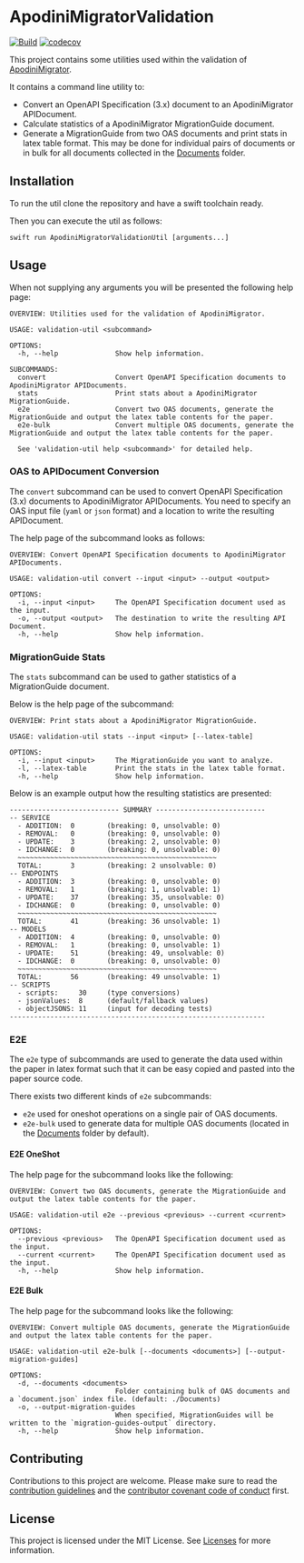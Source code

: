 <!--

This source file is part of the Apodini open source project

SPDX-FileCopyrightText: 2022 Paul Schmiedmayer and the project authors (see CONTRIBUTORS.md) <paul.schmiedmayer@tum.de>

SPDX-License-Identifier: MIT

-->

# ApodiniMigratorValidation

[![Build](https://github.com/Apodini/ApodiniMigratorValidation/actions/workflows/build.yml/badge.svg)](https://github.com/Apodini/ApodiniMigratorValidation/actions/workflows/build.yml)
[![codecov](https://codecov.io/gh/Apodini/ApodiniMigratorValidation/branch/develop/graph/badge.svg?token=5MMKMPO5NR)](https://codecov.io/gh/Apodini/ApodiniMigratorValidation)

This project contains some utilities used within the validation of [ApodiniMigrator](https://github.com/Apodini/ApodiniMigrator).

It contains a command line utility to:
* Convert an OpenAPI Specification (3.x) document to an ApodiniMigrator APIDocument.
* Calculate statistics of a ApodiniMigrator MigrationGuide document.
* Generate a MigrationGuide from two OAS documents and print stats in latex table format.
  This may be done for individual pairs of documents or in bulk for all documents collected in the
  [Documents](https://github.com/Apodini/ApodiniMigratorValidation/tree/develop/Documents) folder.

## Installation

To run the util clone the repository and have a swift toolchain ready.

Then you can execute the util as follows:
```commandline
swift run ApodiniMigratorValidationUtil [arguments...] 
```

## Usage

When not supplying any arguments you will be presented the following help page:

```commandline
OVERVIEW: Utilities used for the validation of ApodiniMigrator.

USAGE: validation-util <subcommand>

OPTIONS:
  -h, --help              Show help information.

SUBCOMMANDS:
  convert                 Convert OpenAPI Specification documents to ApodiniMigrator APIDocuments.
  stats                   Print stats about a ApodiniMigrator MigrationGuide.
  e2e                     Convert two OAS documents, generate the MigrationGuide and output the latex table contents for the paper.
  e2e-bulk                Convert multiple OAS documents, generate the MigrationGuide and output the latex table contents for the paper.

  See 'validation-util help <subcommand>' for detailed help.
```

### OAS to APIDocument Conversion

The `convert` subcommand can be used to convert OpenAPI Specification (3.x) documents to
ApodiniMigrator APIDocuments.
You need to specify an OAS input file (`yaml` or `json` format) and a location to write the resulting APIDocument.

The help page of the subcommand looks as follows:

```commandline
OVERVIEW: Convert OpenAPI Specification documents to ApodiniMigrator APIDocuments.

USAGE: validation-util convert --input <input> --output <output>

OPTIONS:
  -i, --input <input>     The OpenAPI Specification document used as the input. 
  -o, --output <output>   The destination to write the resulting API Document. 
  -h, --help              Show help information.
```

### MigrationGuide Stats

The `stats` subcommand can be used to gather statistics of a MigrationGuide document.

Below is the help page of the subcommand:

```commandline
OVERVIEW: Print stats about a ApodiniMigrator MigrationGuide.

USAGE: validation-util stats --input <input> [--latex-table]

OPTIONS:
  -i, --input <input>     The MigrationGuide you want to analyze. 
  -l, --latex-table       Print the stats in the latex table format. 
  -h, --help              Show help information.
```

Below is an example output how the resulting statistics are presented:
```commandline
--------------------------- SUMMARY ---------------------------
-- SERVICE
  - ADDITION:  0        (breaking: 0, unsolvable: 0)
  - REMOVAL:   0        (breaking: 0, unsolvable: 0)
  - UPDATE:    3        (breaking: 2, unsolvable: 0)
  - IDCHANGE:  0        (breaking: 0, unsolvable: 0)
  ~~~~~~~~~~~~~~~~~~~~~~~~~~~~~~~~~~~~~~~~~~~~~~~~~
  TOTAL:       3        (breaking: 2 unsolvable: 0)
-- ENDPOINTS
  - ADDITION:  3        (breaking: 0, unsolvable: 0)
  - REMOVAL:   1        (breaking: 1, unsolvable: 1)
  - UPDATE:    37       (breaking: 35, unsolvable: 0)
  - IDCHANGE:  0        (breaking: 0, unsolvable: 0)
  ~~~~~~~~~~~~~~~~~~~~~~~~~~~~~~~~~~~~~~~~~~~~~~~~~
  TOTAL:       41       (breaking: 36 unsolvable: 1)
-- MODELS
  - ADDITION:  4        (breaking: 0, unsolvable: 0)
  - REMOVAL:   1        (breaking: 0, unsolvable: 1)
  - UPDATE:    51       (breaking: 49, unsolvable: 0)
  - IDCHANGE:  0        (breaking: 0, unsolvable: 0)
  ~~~~~~~~~~~~~~~~~~~~~~~~~~~~~~~~~~~~~~~~~~~~~~~~~
  TOTAL:       56       (breaking: 49 unsolvable: 1)
-- SCRIPTS
  - scripts:     30     (type conversions)
  - jsonValues:  8      (default/fallback values)
  - objectJSONS: 11     (input for decoding tests)
---------------------------------------------------------------
```

### E2E

The `e2e` type of subcommands are used to generate the data used within the paper
in latex format such that it can be easy copied and pasted into the paper source code.

There exists two different kinds of `e2e` subcommands:
* `e2e` used for oneshot operations on a single pair of OAS documents.
* `e2e-bulk` used to generate data for multiple OAS documents (located in the
  [Documents](https://github.com/Apodini/ApodiniMigratorValidation/tree/develop/Documents) folder by default).

#### E2E OneShot

The help page for the subcommand looks like the following:

```commandline
OVERVIEW: Convert two OAS documents, generate the MigrationGuide and output the latex table contents for the paper.

USAGE: validation-util e2e --previous <previous> --current <current>

OPTIONS:
  --previous <previous>   The OpenAPI Specification document used as the input. 
  --current <current>     The OpenAPI Specification document used as the input. 
  -h, --help              Show help information.
```

#### E2E Bulk

The help page for the subcommand looks like the following:

```commandline
OVERVIEW: Convert multiple OAS documents, generate the MigrationGuide and output the latex table contents for the paper.

USAGE: validation-util e2e-bulk [--documents <documents>] [--output-migration-guides]

OPTIONS:
  -d, --documents <documents>
                          Folder containing bulk of OAS documents and a `document.json` index file. (default: ./Documents)
  -o, --output-migration-guides
                          When specified, MigrationGuides will be written to the `migration-guides-output` directory. 
  -h, --help              Show help information.

```

## Contributing
Contributions to this project are welcome. Please make sure to read the [contribution guidelines](https://github.com/Apodini/.github/blob/main/CONTRIBUTING.md) and the [contributor covenant code of conduct](https://github.com/Apodini/.github/blob/main/CODE_OF_CONDUCT.md) first.

## License
This project is licensed under the MIT License. See [Licenses](https://github.com/Apodini/ApodiniMigratorValidation/tree/develop/LICENSES) for more information.
